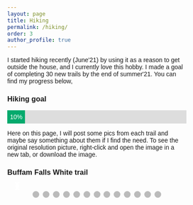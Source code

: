 ```yaml
---
layout: page
title: Hiking
permalink: /hiking/
order: 3
author_profile: true
---
```


I started hiking recently (June'21) by using it as a reason to get outside the house, and I currently love this hobby. I made a goal of completing 30 new trails by the end of summer'21. You can find my progress below,



<style>
#myProgress {
  width: 100%;
  background-color: #ddd;
}

#myBar {
  width: 10%;
  height: 30px;
  background-color: #04AA6D;
  text-align: center;
  line-height: 30px;
  color: white;
}
</style>
<body>

<h3>Hiking goal</h3>

<div id="myProgress">
  <div id="myBar">10% (3/30)</div>
</div>

</body>

Here on this page, I will post some pics from each trail and maybe say something about them if I find the need. To see the original resolution picture, right-click and open the image in a new tab, or download the image.

<html>
<head>
<meta name="viewport" content="width=device-width, initial-scale=1">

<style>
* {box-sizing: border-box}
body {font-family: Verdana, sans-serif; margin:0}
.mySlides {display: none}
img {vertical-align: middle;}

/* Slideshow container */
.slideshow-container {
  max-width: 1000px;
  position: relative;
  margin: auto;
}

/* Next & previous buttons */
.prev, .next {
  cursor: pointer;
  position: absolute;
  top: 50%;
  width: auto;
  padding: 15px;
  margin-top: -22px;
  margin-right: 360px;
  color: white;
  font-weight: bold;
  font-size: 18px;
  transition: 0.6s ease;
  border-radius: 0 3px 3px 0;
  user-select: none;
}

/* Position the "next button" to the right */
.next {
  right: 0;
  border-radius: 3px 0 0 3px;
}

/* On hover, add a black background color with a little bit see-through */
.prev:hover, .next:hover {
  background-color: rgba(0,0,0,0.8);
}

/* Caption text */
.text {
  color: #f2f2f2;
  font-size: 15px;
  padding: 8px 12px;
  position: absolute;
  bottom: 8px;
  width: 100%;
  text-align: center;
}

/* Number text (1/3 etc) */
.numbertext {
  color: #f2f2f2;
  font-size: 12px;
  padding: 8px 12px;
  position: absolute;
  top: 0;
}

/* The dots/bullets/indicators */
.dot {
  cursor: pointer;
  height: 15px;
  width: 15px;
  margin: 0 2px;
  background-color: #bbb;
  border-radius: 50%;
  display: inline-block;
  transition: background-color 0.6s ease;
}

.active, .dot:hover {
  background-color: #717171;
}

/* Fading animation */
.fade {
  -webkit-animation-name: fade;
  -webkit-animation-duration: 1.5s;
  animation-name: fade;
  animation-duration: 1.5s;
}

@-webkit-keyframes fade {
  from {opacity: .4} 
  to {opacity: 1}
}

@keyframes fade {
  from {opacity: .4} 
  to {opacity: 1}
}

/* On smaller screens, decrease text size */
@media only screen and (max-width: 300px) {
  .prev, .next,.text {font-size: 11px}
}
</style>

</head>
<body>
<h3>Buffam Falls White trail</h3>
<div class="slideshow-container">

<div class="mySlides fade">
  <div class="numbertext">1 / 13</div>
  <img src="{{ site.url }}/assets/hiking/Buffan_falls/PXL_20210703_154230508_resize.jpg"   >
  
</div>

<div class="mySlides fade">
  <div class="numbertext">2 / 13</div>
  <img src="{{ site.url }}/assets/hiking/Buffan_falls/PXL_20210703_154257849_resize.jpg"  >
  
</div>

<div class="mySlides fade">
  <div class="numbertext">3 / 13</div>
  <img src="{{ site.url }}/assets/hiking/Buffan_falls/PXL_20210703_154527196_resize.jpg"  >
  
</div>

<div class="mySlides fade">
  <div class="numbertext">4 / 13</div>
  <img src="{{ site.url }}/assets/hiking/Buffan_falls/PXL_20210703_154711204_resize.jpg"  >
  
</div>

<div class="mySlides fade">
  <div class="numbertext">5 / 13</div>
  <img src="{{ site.url }}/assets/hiking/Buffan_falls/PXL_20210703_154811626_resize.jpg">
  
</div>

<div class="mySlides fade">
  <div class="numbertext">6 / 13</div>
  <img src="{{ site.url }}/assets/hiking/Buffan_falls/PXL_20210703_155242865_resize.jpg" >
  
</div>
<div class="mySlides fade">
  <div class="numbertext">7 / 3</div>
  <img src="{{ site.url }}/assets/hiking/Buffan_falls/PXL_20210703_161644318_resize.jpg" >
  
</div>
<div class="mySlides fade">
  <div class="numbertext">8 / 13</div>
  <img src="{{ site.url }}/assets/hiking/Buffan_falls/PXL_20210703_161648365_resize.jpg" >
  
</div>
<div class="mySlides fade">
  <div class="numbertext">9 / 13</div>
  <img src="{{ site.url }}/assets/hiking/Buffan_falls/PXL_20210703_162813633_resize.jpg">
  
</div>
<div class="mySlides fade">
  <div class="numbertext">10 / 13</div>
  <img src="{{ site.url }}/assets/hiking/Buffan_falls/PXL_20210703_165106057_resize.jpg" >
  
</div>
<div class="mySlides fade">
  <div class="numbertext">11 / 13</div>
  <img src="{{ site.url }}/assets/hiking/Buffan_falls/PXL_20210703_165249533_resize.jpg" >
  
</div>
<div class="mySlides fade">
  <div class="numbertext">12 / 13</div>
  <img src="{{ site.url }}/assets/hiking/Buffan_falls/PXL_20210703_170629729_resize.jpg" >
  
</div>
<div class="mySlides fade">
  <div class="numbertext">13 / 13</div>
  <img src="{{ site.url }}/assets/hiking/Buffan_falls/PXL_20210703_171639557_resize.jpg">
  
</div>

<a class="prev" onclick="plusSlides(-1)">&#10094;</a>
<a class="next" onclick="plusSlides(1)">&#10095;</a>

</div>
<br>

<div style="text-align:center">
  <span class="dot" onclick="currentSlide(1)"></span> 
  <span class="dot" onclick="currentSlide(2)"></span> 
  <span class="dot" onclick="currentSlide(3)"></span> 
  <span class="dot" onclick="currentSlide(4)"></span> 
  <span class="dot" onclick="currentSlide(5)"></span> 
  <span class="dot" onclick="currentSlide(6)"></span> 
  <span class="dot" onclick="currentSlide(7)"></span> 
  <span class="dot" onclick="currentSlide(8)"></span> 
  <span class="dot" onclick="currentSlide(9)"></span> 
  <span class="dot" onclick="currentSlide(10)"></span> 
  <span class="dot" onclick="currentSlide(11)"></span> 
  <span class="dot" onclick="currentSlide(12)"></span> 
  <span class="dot" onclick="currentSlide(13)"></span> 

</div>

<script>
var slideIndex = 1;
showSlides(slideIndex);

function plusSlides(n) {
  showSlides(slideIndex += n);
}

function currentSlide(n) {
  showSlides(slideIndex = n);
}

function showSlides(n) {
  var i;
  var slides = document.getElementsByClassName("mySlides");
  var dots = document.getElementsByClassName("dot");
  if (n > slides.length) {slideIndex = 1}    
  if (n < 1) {slideIndex = slides.length}
  for (i = 0; i < slides.length; i++) {
      slides[i].style.display = "none";  
  }
  for (i = 0; i < dots.length; i++) {
      dots[i].className = dots[i].className.replace(" active", "");
  }
  slides[slideIndex-1].style.display = "block";  
  dots[slideIndex-1].className += " active";
}
</script>

</body>
</html> 
